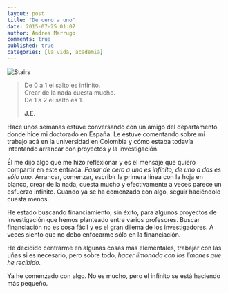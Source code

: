 ```yaml
---
layout: post
title: "De cero a uno"
date: 2015-07-25 01:07
author: Andres Marrugo
comments: true
published: true
categories: [la vida, academia]
---
```



<div class="aic" style="width:256px"><img src="https://dl.dropboxusercontent.com/u/5279729/blog-pics/stair-1-2.jpg" alt="Stairs" width="" height="" border="0" /><br>
</div>

>De 0 a 1 el salto es infinito.      
>Crear de la nada cuesta mucho.       
>De 1 a 2 el salto es 1.       
>      
> **J.E.**     

Hace unos semanas estuve conversando con un amigo del departamento donde hice mi doctorado en España. Le estuve comentando sobre mi trabajo acá en la universidad en Colombia y cómo estaba todavía intentando arrancar con proyectos y la investigación.

Él me dijo algo que me hizo reflexionar y es el mensaje que quiero compartir en este entrada. *Pasar de cero a uno es infinito, de uno a dos es sólo uno.* Arrancar, comenzar, escribir la primera línea con la hoja en blanco, crear de la nada, cuesta mucho y efectivamente a veces parece un esfuerzo infinito. Cuando ya se ha comenzado con algo, seguir haciéndolo cuesta menos. 

He estado buscando financiamiento, sin éxito, para algunos proyectos de investigación que hemos planteado entre varios profesores. Buscar financiación no es cosa fácil y es el gran dilema de los investigadores. A veces siento que no debo enfocarme sólo en la financiación. 
<!-- porque buscar dinero sin una motivación profunda tampoco tiene sentido.  --> 
He decidido centrarme en algunas cosas más elementales, trabajar con las uñas si es necesario, pero sobre todo, *hacer limonada con los limones que he recibido.*

Ya he comenzado con algo. No es mucho, pero el infinito se está haciendo más pequeño.

<!-- Es más fácil decirlo que hacerlo, pero no hay que desfallecer. Yo me muevo entre el área computacional y el procesamiento digital de imágenes, así como cuestiones más experimentales relacionadas con óptica aplicada. Esto me da cierta versatilidad y he querido aprovecharlo al máximo.  -->

